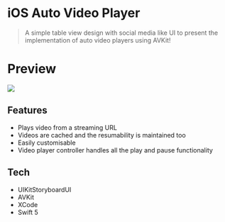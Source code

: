 # iOS Auto Video Player
> A simple table view design with social media like UI to present the implementation of auto video players using AVKit!

# Preview
![](https://lh3.googleusercontent.com/9iO6f3eOUWeGayFjLntn7v6yFNuXhTYTGinu9kStbMW121Ar4EL-PnLAglJwx2n6jGXwhEAAaGo0Wv2P__XMLGfiHKpcKBIKrXctD6FIcQwn-7tn3D6QwlLbm84E270ZOk3kGa3aHOw6W-9sPASH5_CQsBcAKhDrc-k7-gPMr9MAlwjLpXSGReMk68b_7eRq3wbKJg0ytSNQozy9JD25j5mNaexb2gqPEsaxdDoQCLFHT80S2e8A97cvDCvjqmyygnzooSB3cMmgbXsQllMxhI_ZzIYuHIiMzZ10Z1YNHgHfX9KTmGNeabQDcho_-YxG2J1nmPnZgtwqGMOPIZ_XICkntrpzbPUQCNrbxRhDqfOq-zSOYXZyNAoBY1MpD9r3OTpUfSZdyceTG2Pvu_5vlBsAd86brqg0F2-UQHSuqtkOoEaBYwGZyM7b0V8HO11EQUIRWmWWvKGPGOZhapWIrnj4oe4iwJ4VUziLvUjoT1qxYaByp9RYu4CeCGli1K7SJKHFmIGt_49V_uXTRiWBnMx-LTi-IsrkLqBgXY_p9lID-jMIJnlAXJJG9ZQEmQBfKDQ2mxU9Qcw61KN4EdVkXCAsChUPYs4DZTfJAHTyZiO8d_5YYa2rPyhwpIDbO8zs31qYutQugRHrMfahAMrFIoLvctNIuGPzCyJDe228Cp0rIeiCXpTenXPyzh2Ep4h2RIeqB3O69gBYag8VCfle8cG5G-fL7-3k3kK8fZVK5O_Z4rZqNtoQhjHUWLjXiqILHCer1gW95Q6zhLMmUdlH1RgaMTo6MHHNaNhcSvZ2ds9hRgM317XEXw30hdSvCBRRGlNzw3HxhyWXbuawBN20U32qQItCAWDWZSrzPlniLmpCm0m4E4Rft6yWN28M92W3PqgY434JR3z4X4ehrjGo4Gv2KZzk6ZyCVEXXKqIf9QyF3FqgDfJCm-5HXYjjMaIT07oR-eNCXk4vMhyHN_47IHTWi1PH_c4Q9eRR7Ih_mo41IvlRlmaMXQ=w600-h1299-no?authuser=0)


## Features

- Plays video from a streaming URL 
- Videos are cached and the resumability is maintained too
- Easily customisable
- Video player controller handles all the play and pause functionality

## Tech

- UIKitStoryboardUI
- AVKit
- XCode 
- Swift 5

